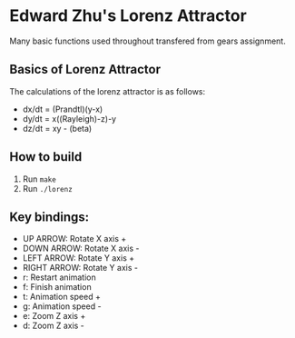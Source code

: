 # Edward Zhu's Lorenz Attractor

Many basic functions used throughout transfered from gears assignment.

## Basics of Lorenz Attractor
The calculations of the lorenz attractor is as follows:
- dx/dt = (Prandtl)(y-x)
- dy/dt = x((Rayleigh)-z)-y
- dz/dt = xy - (beta)

## How to build

1. Run `make`
2. Run `./lorenz`

## Key bindings:

- UP ARROW: Rotate X axis +
- DOWN ARROW: Rotate X axis -
- LEFT ARROW: Rotate Y axis +
- RIGHT ARROW: Rotate Y axis -
- r: Restart animation
- f: Finish animation
- t: Animation speed +
- g: Animation speed -
- e: Zoom Z axis +
- d: Zoom Z axis -